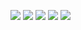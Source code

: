 ![](https://img.shields.io/github/workflow/status/PawanRoy1997/frienldylamp-android/android-ci)
![](https://img.shields.io/github/languages/count/PawanRoy1997/frienldylamp-android)
![](https://img.shields.io/github/languages/top/PawanRoy1997/frienldylamp-android)
![](https://img.shields.io/github/languages/code-size/PawanRoy1997/frienldylamp-android)
![](https://img.shields.io/github/directory-file-count/PawanRoy1997/frienldylamp-android)